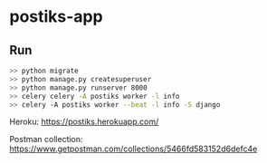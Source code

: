 # postiks-app

## Run

```sh
>> python migrate
>> python manage.py createsuperuser
>> python manage.py runserver 8000
>> celery celery -A postiks worker -l info
>> celery -A postiks worker --beat -l info -S django
```

Heroku: https://postiks.herokuapp.com/

Postman collection: https://www.getpostman.com/collections/5466fd583152d6defc4e
